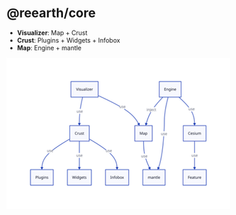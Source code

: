# @reearth/core

- **Visualizer**: Map + Crust
- **Crust**: Plugins + Widgets + Infobox
- **Map**: Engine + mantle

![Architecture](docs/architecture.svg)
